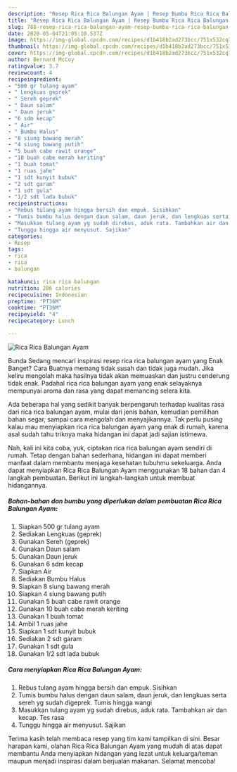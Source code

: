 ```yaml
---
description: "Resep Rica Rica Balungan Ayam | Resep Bumbu Rica Rica Balungan Ayam Yang Menggugah Selera"
title: "Resep Rica Rica Balungan Ayam | Resep Bumbu Rica Rica Balungan Ayam Yang Menggugah Selera"
slug: 788-resep-rica-rica-balungan-ayam-resep-bumbu-rica-rica-balungan-ayam-yang-menggugah-selera
date: 2020-05-04T21:05:10.537Z
image: https://img-global.cpcdn.com/recipes/d1b418b2ad273bcc/751x532cq70/rica-rica-balungan-ayam-foto-resep-utama.jpg
thumbnail: https://img-global.cpcdn.com/recipes/d1b418b2ad273bcc/751x532cq70/rica-rica-balungan-ayam-foto-resep-utama.jpg
cover: https://img-global.cpcdn.com/recipes/d1b418b2ad273bcc/751x532cq70/rica-rica-balungan-ayam-foto-resep-utama.jpg
author: Bernard McCoy
ratingvalue: 3.7
reviewcount: 4
recipeingredient:
- "500 gr tulang ayam"
- " Lengkuas geprek"
- " Sereh geprek"
- " Daun salam"
- " Daun jeruk"
- "6 sdm kecap"
- " Air"
- " Bumbu Halus"
- "8 siung bawang merah"
- "4 siung bawang putih"
- "5 buah cabe rawit orange"
- "10 buah cabe merah keriting"
- "1 buah tomat"
- "1 ruas jahe"
- "1 sdt kunyit bubuk"
- "2 sdt garam"
- "1 sdt gula"
- "1/2 sdt lada bubuk"
recipeinstructions:
- "Rebus tulang ayam hingga bersih dan empuk. Sisihkan"
- "Tumis bumbu halus dengan daun salam, daun jeruk, dan lengkuas serta sereh yg sudah digeprek. Tumis hingga wangi"
- "Masukkan tulang ayam yg sudah direbus, aduk rata. Tambahkan air dan kecap. Tes rasa"
- "Tunggu hingga air menyusut. Sajikan"
categories:
- Resep
tags:
- rica
- rica
- balungan

katakunci: rica rica balungan 
nutrition: 286 calories
recipecuisine: Indonesian
preptime: "PT36M"
cooktime: "PT36M"
recipeyield: "4"
recipecategory: Lunch

---
```



![Rica Rica Balungan Ayam](https://img-global.cpcdn.com/recipes/d1b418b2ad273bcc/751x532cq70/rica-rica-balungan-ayam-foto-resep-utama.jpg)

Bunda Sedang mencari inspirasi resep rica rica balungan ayam yang Enak Banget? Cara Buatnya memang tidak susah dan tidak juga mudah. Jika keliru mengolah maka hasilnya tidak akan memuaskan dan justru cenderung tidak enak. Padahal rica rica balungan ayam yang enak selayaknya mempunyai aroma dan rasa yang dapat memancing selera kita.

Ada beberapa hal yang sedikit banyak berpengaruh terhadap kualitas rasa dari rica rica balungan ayam, mulai dari jenis bahan, kemudian pemilihan bahan segar, sampai cara mengolah dan menyajikannya. Tak perlu pusing kalau mau menyiapkan rica rica balungan ayam yang enak di rumah, karena asal sudah tahu triknya maka hidangan ini dapat jadi sajian istimewa.




Nah, kali ini kita coba, yuk, ciptakan rica rica balungan ayam sendiri di rumah. Tetap dengan bahan sederhana, hidangan ini dapat memberi manfaat dalam membantu menjaga kesehatan tubuhmu sekeluarga. Anda dapat menyiapkan Rica Rica Balungan Ayam menggunakan 18 bahan dan 4 langkah pembuatan. Berikut ini langkah-langkah untuk membuat hidangannya.

<!--inarticleads1-->

##### Bahan-bahan dan bumbu yang diperlukan dalam pembuatan Rica Rica Balungan Ayam:

1. Siapkan 500 gr tulang ayam
1. Sediakan  Lengkuas (geprek)
1. Gunakan  Sereh (geprek)
1. Gunakan  Daun salam
1. Gunakan  Daun jeruk
1. Gunakan 6 sdm kecap
1. Siapkan  Air
1. Sediakan  Bumbu Halus
1. Siapkan 8 siung bawang merah
1. Siapkan 4 siung bawang putih
1. Gunakan 5 buah cabe rawit orange
1. Gunakan 10 buah cabe merah keriting
1. Gunakan 1 buah tomat
1. Ambil 1 ruas jahe
1. Siapkan 1 sdt kunyit bubuk
1. Sediakan 2 sdt garam
1. Gunakan 1 sdt gula
1. Gunakan 1/2 sdt lada bubuk




<!--inarticleads2-->

##### Cara menyiapkan Rica Rica Balungan Ayam:

1. Rebus tulang ayam hingga bersih dan empuk. Sisihkan
1. Tumis bumbu halus dengan daun salam, daun jeruk, dan lengkuas serta sereh yg sudah digeprek. Tumis hingga wangi
1. Masukkan tulang ayam yg sudah direbus, aduk rata. Tambahkan air dan kecap. Tes rasa
1. Tunggu hingga air menyusut. Sajikan




Terima kasih telah membaca resep yang tim kami tampilkan di sini. Besar harapan kami, olahan Rica Rica Balungan Ayam yang mudah di atas dapat membantu Anda menyiapkan hidangan yang lezat untuk keluarga/teman maupun menjadi inspirasi dalam berjualan makanan. Selamat mencoba!

